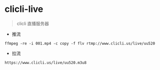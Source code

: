 # clicli-live
> clicli 直播服务器

- 推流
```
ffmpeg -re -i 001.mp4 -c copy -f flv rtmp://www.clicli.us/live/uu520
```
- 拉流
```
https://www.clicli.us/live/uu520.m3u8
```

